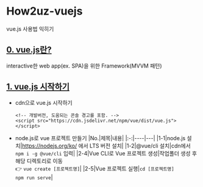 # How2uz-vuejs
vue.js 사용법 익히기

## [0. vue.js란?](https://github.com/binigy97/How2uz-vuejs/blob/main/vuedongsan/doc/0_define_vuejs.md)
interactive한 web app(ex. SPA)을 위한 Framework(MVVM 패턴) 

## [1. vue.js 시작하기](https://github.com/binigy97/How2uz-vuejs/blob/main/vuedongsan/doc/1_create_vueProject.md)
- cdn으로 vue.js 시작하기
  ```
  <!-- 개발버전, 도움되는 콘솔 경고를 포함. -->
  <script src="https://cdn.jsdelivr.net/npm/vue/dist/vue.js"></script>
  ```
- node.js로 vue 프로젝트 만들기
  |No.|제목|내용|
  |:-:|----|---|
  |1-1|node.js 설치|https://nodejs.org/ko/ 에서 LTS 버전 설치|
  |1-2|@vue/cli 설치|cdn에서 `npm i -g @vue/cli` 입력|
  |2-4|Vue CLI로 Vue 프로젝트 생성|작업폴더 생성 후 해당 디렉토리로 이동<br>:point_right: `vue create [프로젝트명]`|
  |2-5|Vue 프로젝트 실행|`cd [프로젝트명]`<br>`npm run serve`|

